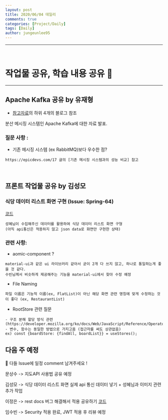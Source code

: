 ```yaml
---
layout: post
title: 2020/06/04 데일리
comments: true
categories: [Project/Daily]
tags: [Daily]
author: jungeunlee95
---
```


---

<br />

# 작업물 공유, 학습 내용 공유 :hammer:



---

## Apache Kafka 공유 by 유재형

- [참고자료](https://dbjh.tistory.com/54)의 하위 4개의 블로그 참조

분산 메시징 시스템인 Apache Kafka에 대한 자료 발표. 


### 질문 사항 : 

- 기존 메시징 시스템 (ex RabbitMQ)보다 우수한 점?
```aidl
https://epicdevs.com/17 글의 [기존 메시징 시스템과의 성능 비교] 참고
```



<br>



## 프론트 작업물 공유 by 김성모


### 식당 데이터 리스트 화면 구현 (Issue: Spring-64)

[코드](https://github.com/Web-AtoZ/Nodejs/tree/Spring-64)

```aidl
성혜님이 수집해주신 데이터를 활용하여 식당 데이터 리스트 화면 구형 
(아직 api통신은 적용하지 않고 json data로 화면만 구현한 상태)
```

### 관련 사항:

- aomic-component ?

```aidl
material-ui과 같은 ui 라이브러리 같아서 굳이 2개 다 쓰지 않고, 하나로 통일하는게 좋을 것 같다.
수빈님께서 비슷하게 제공해주는 기능을 material-ui에서 찾아 수정 예정
```

- File Naming

```
파일 이름은 기능적 이름(ex, FlatList)이 아닌 해당 화면 관련 명칭에 맞게 수정하는 것이 좋다 (ex, RestaurantList)
```

- RootStore 관련 질문

```
- 구조 분해 할당 방식 관련 (https://developer.mozilla.org/ko/docs/Web/JavaScript/Reference/Operators/Destructuring_assignment)
- 변수, 함수는 동일한 방법으로 가지고옴 (접근자를 써도 상관없음)
ex) const {boardStore: {findAll, boardList}} = useStores();
```



## 다음 주 예정

:stars: 다들 Issue에 일정 comment 남겨주세요 !

문상수 -> 지도API 사용법 공유 예정  

김성모 -> 식당 데이터 리스트 화면 실제 api 통신 데이터 넣기 + 성혜님과 이미지 관련 추가 작업

이정은 -> rest docs 버그 해결해서 적용 공유하기 [코드](https://github.com/Web-AtoZ/Spring/tree/Spring-60)

임수빈 -> Security 적용 완료, JWT 적용 후 리뷰 예정

